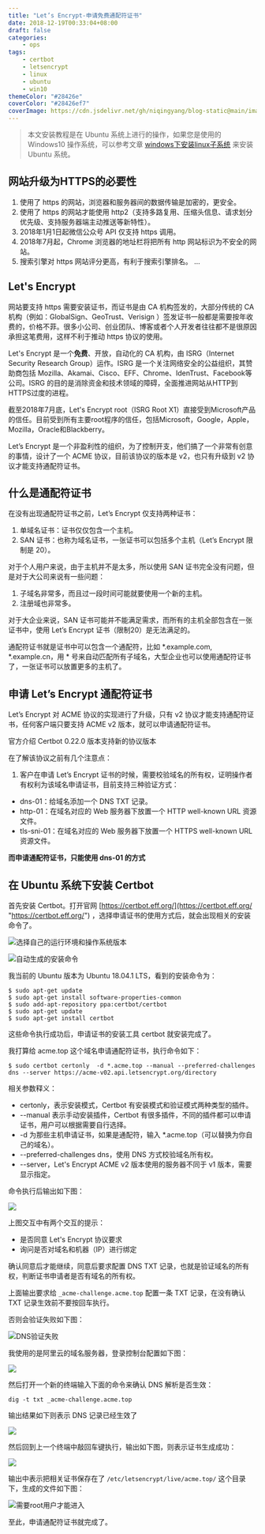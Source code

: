 ```yaml
---
title: "Let’s Encrypt-申请免费通配符证书"
date: 2018-12-19T00:33:04+08:00
draft: false
categories:
    - ops
tags:
    - certbot
    - letsencrypt
    - linux
    - ubuntu
    - win10
themeColor: "#28426e"
coverColor: "#28426ef7"
coverImage: https://cdn.jsdelivr.net/gh/niqingyang/blog-static@main/images/2021/04/20210410224247-letsencrypt.png
---
```


<info>

> 本文安装教程是在 Ubuntu 系统上进行的操作，如果您是使用的 Windows10 操作系统，可以参考文章 [windows下安装linux子系统](https://acme.top/wsl-install "windows下安装linux子系统") 来安装 Ubuntu 系统。

</info>

## 网站升级为HTTPS的必要性

1. 使用了 https 的网站，浏览器和服务器间的数据传输是加密的，更安全。
2. 使用了 https 的网站才能使用 http2（支持多路复用、压缩头信息、请求划分优先级、支持服务器端主动推送等新特性）。
3. 2018年1月1日起微信公众号 API 仅支持 https 调用。
4. 2018年7月起，Chrome 浏览器的地址栏将把所有 http 网站标识为不安全的网站。
5. 搜索引擎对 https 网站评分更高，有利于搜索引擎排名。
   ...

## Let's Encrypt

网站要支持 https 需要安装证书，而证书是由 CA 机构签发的，大部分传统的 CA 机构（例如：GlobalSign、GeoTrust、Verisign ）签发证书一般都是需要按年收费的，价格不菲。很多小公司、创业团队、博客或者个人开发者往往都不是很原因承担这笔费用，这样不利于推动 https 协议的使用。

Let's Encrypt 是一个**免费**、开放，自动化的 CA 机构，由 ISRG（Internet Security Research Group）运作。ISRG 是一个关注网络安全的公益组织，其赞助商包括 Mozilla、Akamai、Cisco、EFF、Chrome、IdenTrust、Facebook等公司。ISRG 的目的是消除资金和技术领域的障碍，全面推进网站从HTTP到HTTPS过度的进程。

截至2018年7月底，Let's Encrypt root（ISRG Root X1）直接受到Microsoft产品的信任。目前受到所有主要root程序的信任，包括Microsoft，Google，Apple，Mozilla，Oracle和Blackberry。

Let’s Encrypt 是一个非盈利性的组织，为了控制开支，他们搞了一个非常有创意的事情，设计了一个 ACME 协议，目前该协议的版本是 v2，也只有升级到 v2 协议才能支持通配符证书。

## 什么是通配符证书

在没有出现通配符证书之前，Let’s Encrypt 仅支持两种证书：

1. 单域名证书：证书仅仅包含一个主机。
2. SAN 证书：也称为域名证书，一张证书可以包括多个主机（Let’s Encrypt 限制是 20）。

对于个人用户来说，由于主机并不是太多，所以使用 SAN 证书完全没有问题，但是对于大公司来说有一些问题：

1. 子域名非常多，而且过一段时间可能就要使用一个新的主机。
2. 注册域也非常多。

对于大企业来说，SAN 证书可能并不能满足需求，而所有的主机全部包含在一张证书中，使用 Let’s Encrypt 证书（限制20）是无法满足的。

通配符证书就是证书中可以包含一个通配符，比如 *.example.com, *.example.cn，用 * 号来自动匹配所有子域名，大型企业也可以使用通配符证书了，一张证书可以放置更多的主机了。

## 申请 Let’s Encrypt 通配符证书

Let’s Encrypt 对 ACME 协议的实现进行了升级，只有 v2 协议才能支持通配符证书，任何客户端只要支持 ACME v2 版本，就可以申请通配符证书。

官方介绍 Certbot 0.22.0 版本支持新的协议版本

在了解该协议之前有几个注意点：

1. 客户在申请 Let’s Encrypt 证书的时候，需要校验域名的所有权，证明操作者有权利为该域名申请证书，目前支持三种验证方式：

- dns-01：给域名添加一个 DNS TXT 记录。
- http-01：在域名对应的 Web 服务器下放置一个 HTTP well-known URL 资源文件。
- tls-sni-01：在域名对应的 Web 服务器下放置一个 HTTPS well-known URL 资源文件。

**而申请通配符证书，只能使用 dns-01 的方式**

## 在 Ubuntu 系统下安装 Certbot

首先安装 Certbot。打开官网 [https://certbot.eff.org/](https://certbot.eff.org/ "https://certbot.eff.org/") ，选择申请证书的使用方式后，就会出现相关的安装命令了。

![选择自己的运行环境和操作系统版本](https://cdn.jsdelivr.net/gh/niqingyang/blog-static@main/images/2021/04/20210410204543-paste-ddacdb0f1cd409ccb492967bd140957c-1.png)

![自动生成的安装命令](https://cdn.jsdelivr.net/gh/niqingyang/blog-static@main/images/2021/04/20210410204556-paste-3f5ec54c65fed0c59f0df4ef92154dab-1.png)

我当前的 Ubuntu 版本为 Ubuntu 18.04.1 LTS，看到的安装命令为：

```shell
$ sudo apt-get update
$ sudo apt-get install software-properties-common
$ sudo add-apt-repository ppa:certbot/certbot
$ sudo apt-get update
$ sudo apt-get install certbot 
```

这些命令执行成功后，申请证书的安装工具 certbot 就安装完成了。

我打算给 acme.top 这个域名申请通配符证书，执行命令如下：

```shell
$ sudo certbot certonly  -d *.acme.top --manual --preferred-challenges dns --server https://acme-v02.api.letsencrypt.org/directory
```

相关参数释义：

- certonly，表示安装模式，Certbot 有安装模式和验证模式两种类型的插件。
- --manual 表示手动安装插件，Certbot 有很多插件，不同的插件都可以申请证书，用户可以根据需要自行选择。
- -d 为那些主机申请证书，如果是通配符，输入 *.acme.top（可以替换为你自己的域名）。
- --preferred-challenges dns，使用 DNS 方式校验域名所有权。
- --server，Let's Encrypt ACME v2 版本使用的服务器不同于 v1 版本，需要显示指定。

命令执行后输出如下图：

![](https://cdn.jsdelivr.net/gh/niqingyang/blog-static@main/images/2021/04/20210410204608-paste-9921c9053833eb559cf67c1e67e0abde-1.png)

上图交互中有两个交互的提示：

- 是否同意 Let's Encrypt 协议要求
- 询问是否对域名和机器（IP）进行绑定

确认同意后才能继续，同意后要求配置 DNS TXT 记录，也就是验证域名的所有权，判断证书申请者是否有域名的所有权。

上面输出要求给 `_acme-challenge.acme.top` 配置一条 TXT 记录，在没有确认 TXT 记录生效前不要按回车执行。

否则会验证失败如下图：

![DNS验证失败](https://cdn.jsdelivr.net/gh/niqingyang/blog-static@main/images/2021/04/20210410204808-paste-5fff6665685b69f28b03f4f13162a9b5-1.png)

我使用的是阿里云的域名服务器，登录控制台配置如下图：

![](https://cdn.jsdelivr.net/gh/niqingyang/blog-static@main/images/2021/04/20210410204815-paste-418a153f2680edce320e1c2af85a2667-1.png)

然后打开一个新的终端输入下面的命令来确认 DNS 解析是否生效：

```shell
dig -t txt _acme-challenge.acme.top
```

输出结果如下则表示 DNS 记录已经生效了

![](https://cdn.jsdelivr.net/gh/niqingyang/blog-static@main/images/2021/04/20210410204825-paste-ee55e4169a94b1b6e41c177881555f45-1.png)

然后回到上一个终端中敲回车键执行，输出如下图，则表示证书生成成功：

![](https://cdn.jsdelivr.net/gh/niqingyang/blog-static@main/images/2021/04/20210410204831-paste-8001ed1b178ded5a15dcf32a998d44f1-1.png)

输出中表示把相关证书保存在了 `/etc/letsencrypt/live/acme.top/` 这个目录下，生成的文件如下图：

![需要root用户才能进入](https://cdn.jsdelivr.net/gh/niqingyang/blog-static@main/images/2021/04/20210410204839-paste-21ebbcfe4ea164c04160939381711a0b-1.png)

至此，申请通配符证书就完成了。

